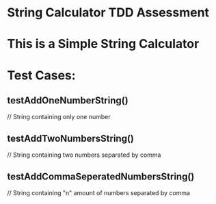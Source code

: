 # String Calculator TDD Assessment

# This is a Simple String Calculator

# Test Cases:

## testAddOneNumberString()
// String containing only one number

## testAddTwoNumbersString()
// String containing two numbers separated by comma

## testAddCommaSeperatedNumbersString()
// String containing "n" amount of numbers separated by comma
